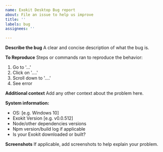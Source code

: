 ```yaml
---
name: Exokit Desktop Bug report
about: File an issue to help us improve
title: ''
labels: bug
assignees: ''

---
```


**Describe the bug**
A clear and concise description of what the bug is.

**To Reproduce**
Steps or commands ran to reproduce the behavior:
1. Go to '...'
2. Click on '....'
3. Scroll down to '....'
4. See error

**Additional context**
Add any other context about the problem here.

**System information:**
 - OS: [e.g. Windows 10]
 - Exokit Version [e.g. v0.0.512]
 - Node/other dependencies versions
 - Npm version/build log if applicable
 - Is your Exokit downloaded or built?




**Screenshots**
If applicable, add screenshots to help explain your problem.
